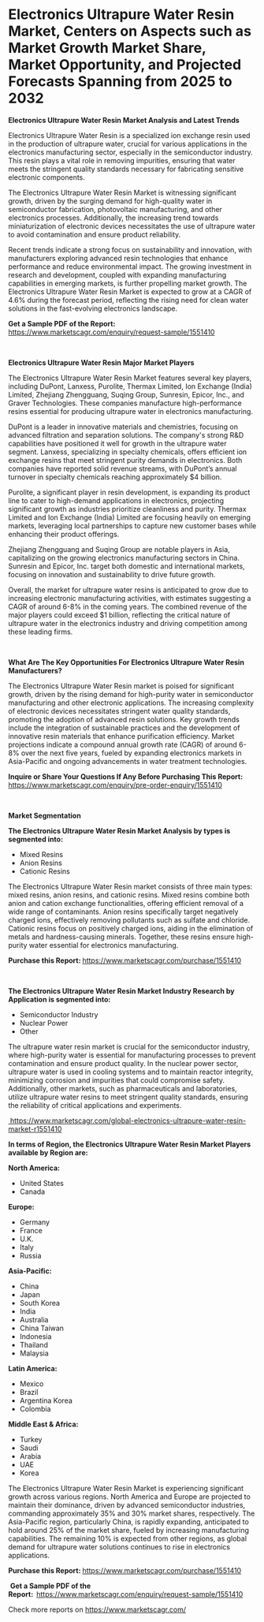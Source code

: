 <p><h1>Electronics Ultrapure Water Resin Market, Centers on Aspects such as Market Growth Market Share, Market Opportunity, and Projected Forecasts Spanning from 2025 to 2032</h1></p><p><strong>Electronics Ultrapure Water Resin Market Analysis and Latest Trends</strong></p>
<p><p>Electronics Ultrapure Water Resin is a specialized ion exchange resin used in the production of ultrapure water, crucial for various applications in the electronics manufacturing sector, especially in the semiconductor industry. This resin plays a vital role in removing impurities, ensuring that water meets the stringent quality standards necessary for fabricating sensitive electronic components.</p><p>The Electronics Ultrapure Water Resin Market is witnessing significant growth, driven by the surging demand for high-quality water in semiconductor fabrication, photovoltaic manufacturing, and other electronics processes. Additionally, the increasing trend towards miniaturization of electronic devices necessitates the use of ultrapure water to avoid contamination and ensure product reliability. </p><p>Recent trends indicate a strong focus on sustainability and innovation, with manufacturers exploring advanced resin technologies that enhance performance and reduce environmental impact. The growing investment in research and development, coupled with expanding manufacturing capabilities in emerging markets, is further propelling market growth. The Electronics Ultrapure Water Resin Market is expected to grow at a CAGR of 4.6% during the forecast period, reflecting the rising need for clean water solutions in the fast-evolving electronics landscape.</p></p>
<p><strong>Get a Sample PDF of the Report:&nbsp;</strong> <a href="https://www.marketscagr.com/enquiry/request-sample/1551410?utm_campaign=1995&utm_medium=2&utm_source=Github&utm_content=ia&utm_term=01022025&utm_id=electronics-ultrapure-water-resin">https://www.marketscagr.com/enquiry/request-sample/1551410</a></p>
<p>&nbsp;</p>
<p><strong>Electronics Ultrapure Water Resin Major Market Players</strong></p>
<p><p>The Electronics Ultrapure Water Resin Market features several key players, including DuPont, Lanxess, Purolite, Thermax Limited, Ion Exchange (India) Limited, Zhejiang Zhengguang, Suqing Group, Sunresin, Epicor, Inc., and Graver Technologies. These companies manufacture high-performance resins essential for producing ultrapure water in electronics manufacturing.</p><p>DuPont is a leader in innovative materials and chemistries, focusing on advanced filtration and separation solutions. The company's strong R&D capabilities have positioned it well for growth in the ultrapure water segment. Lanxess, specializing in specialty chemicals, offers efficient ion exchange resins that meet stringent purity demands in electronics. Both companies have reported solid revenue streams, with DuPont’s annual turnover in specialty chemicals reaching approximately $4 billion.</p><p>Purolite, a significant player in resin development, is expanding its product line to cater to high-demand applications in electronics, projecting significant growth as industries prioritize cleanliness and purity. Thermax Limited and Ion Exchange (India) Limited are focusing heavily on emerging markets, leveraging local partnerships to capture new customer bases while enhancing their product offerings. </p><p>Zhejiang Zhengguang and Suqing Group are notable players in Asia, capitalizing on the growing electronics manufacturing sectors in China. Sunresin and Epicor, Inc. target both domestic and international markets, focusing on innovation and sustainability to drive future growth.</p><p>Overall, the market for ultrapure water resins is anticipated to grow due to increasing electronic manufacturing activities, with estimates suggesting a CAGR of around 6-8% in the coming years. The combined revenue of the major players could exceed $1 billion, reflecting the critical nature of ultrapure water in the electronics industry and driving competition among these leading firms.</p></p>
<p>&nbsp;</p>
<p><strong>What Are The Key Opportunities For Electronics Ultrapure Water Resin Manufacturers?</strong></p>
<p><p>The Electronics Ultrapure Water Resin market is poised for significant growth, driven by the rising demand for high-purity water in semiconductor manufacturing and other electronic applications. The increasing complexity of electronic devices necessitates stringent water quality standards, promoting the adoption of advanced resin solutions. Key growth trends include the integration of sustainable practices and the development of innovative resin materials that enhance purification efficiency. Market projections indicate a compound annual growth rate (CAGR) of around 6-8% over the next five years, fueled by expanding electronics markets in Asia-Pacific and ongoing advancements in water treatment technologies.</p></p>
<p><strong>Inquire or Share Your Questions If Any Before Purchasing This Report:</strong> <a href="https://www.marketscagr.com/enquiry/pre-order-enquiry/1551410?utm_campaign=1995&utm_medium=2&utm_source=Github&utm_content=ia&utm_term=01022025&utm_id=electronics-ultrapure-water-resin">https://www.marketscagr.com/enquiry/pre-order-enquiry/1551410</a></p>
<p>&nbsp;</p>
<p><strong>Market Segmentation</strong></p>
<p><strong>The Electronics Ultrapure Water Resin Market Analysis by types is segmented into:</strong></p>
<p><ul><li>Mixed Resins</li><li>Anion Resins</li><li>Cationic Resins</li></ul></p>
<p><p>The Electronics Ultrapure Water Resin market consists of three main types: mixed resins, anion resins, and cationic resins. Mixed resins combine both anion and cation exchange functionalities, offering efficient removal of a wide range of contaminants. Anion resins specifically target negatively charged ions, effectively removing pollutants such as sulfate and chloride. Cationic resins focus on positively charged ions, aiding in the elimination of metals and hardness-causing minerals. Together, these resins ensure high-purity water essential for electronics manufacturing.</p></p>
<p><strong>Purchase this Report:&nbsp;</strong><a href="https://www.marketscagr.com/purchase/1551410?utm_campaign=1995&utm_medium=2&utm_source=Github&utm_content=ia&utm_term=01022025&utm_id=electronics-ultrapure-water-resin">https://www.marketscagr.com/purchase/1551410</a></p>
<p>&nbsp;</p>
<p><strong>The Electronics Ultrapure Water Resin Market Industry Research by Application is segmented into:</strong></p>
<p><ul><li>Semiconductor Industry</li><li>Nuclear Power</li><li>Other</li></ul></p>
<p><p>The ultrapure water resin market is crucial for the semiconductor industry, where high-purity water is essential for manufacturing processes to prevent contamination and ensure product quality. In the nuclear power sector, ultrapure water is used in cooling systems and to maintain reactor integrity, minimizing corrosion and impurities that could compromise safety. Additionally, other markets, such as pharmaceuticals and laboratories, utilize ultrapure water resins to meet stringent quality standards, ensuring the reliability of critical applications and experiments.</p></p>
<p><a href="https://www.marketscagr.com/global-electronics-ultrapure-water-resin-market-r1551410?utm_campaign=1995&utm_medium=2&utm_source=Github&utm_content=ia&utm_term=01022025&utm_id=electronics-ultrapure-water-resin">&nbsp;https://www.marketscagr.com/global-electronics-ultrapure-water-resin-market-r1551410</a></p>
<p><strong>In terms of Region, the Electronics Ultrapure Water Resin Market Players available by Region are:</strong></p>
<p>
    <p> <strong> North America: </strong>
        <ul>
            <li>United States</li>
            <li>Canada</li>
        </ul>
        </p> 
    <p> <strong> Europe: </strong>
        <ul>
            <li>Germany</li>
            <li>France</li>
            <li>U.K.</li>
            <li>Italy</li>
            <li>Russia</li>
        </ul>
        </p> 
    <p> <strong> Asia-Pacific: </strong>
        <ul>
            <li>China</li>
            <li>Japan</li>
            <li>South Korea</li>
            <li>India</li>
            <li>Australia</li>
            <li>China Taiwan</li>
            <li>Indonesia</li>
            <li>Thailand</li>
            <li>Malaysia</li>
        </ul>
        </p> 
    <p> <strong> Latin America: </strong>
        <ul>
            <li>Mexico</li>
            <li>Brazil</li>
            <li>Argentina Korea</li>
            <li>Colombia</li>
        </ul>
        </p> 
    <p> <strong> Middle East & Africa: </strong>
        <ul>
            <li>Turkey</li>
            <li>Saudi</li>
            <li>Arabia</li>
            <li>UAE</li>
            <li>Korea</li>
        </ul>
    </p>
    </p>
<p><p>The Electronics Ultrapure Water Resin Market is experiencing significant growth across various regions. North America and Europe are projected to maintain their dominance, driven by advanced semiconductor industries, commanding approximately 35% and 30% market shares, respectively. The Asia-Pacific region, particularly China, is rapidly expanding, anticipated to hold around 25% of the market share, fueled by increasing manufacturing capabilities. The remaining 10% is expected from other regions, as global demand for ultrapure water solutions continues to rise in electronics applications.</p></p>
<p><strong>Purchase this Report: </strong><a href="https://www.marketscagr.com/purchase/1551410?utm_campaign=1995&utm_medium=2&utm_source=Github&utm_content=ia&utm_term=01022025&utm_id=electronics-ultrapure-water-resin">https://www.marketscagr.com/purchase/1551410</a></p>
<p>&nbsp;<strong>Get a Sample PDF of the Report:&nbsp;&nbsp;</strong><a href="https://www.marketscagr.com/enquiry/request-sample/1551410?utm_campaign=1995&utm_medium=2&utm_source=Github&utm_content=ia&utm_term=01022025&utm_id=electronics-ultrapure-water-resin">https://www.marketscagr.com/enquiry/request-sample/1551410</a></p>
<p><strong></strong></p>
<p>Check more reports on <a href="https://www.marketscagr.com/?utm_campaign=1995&utm_medium=2&utm_source=Github&utm_content=ia&utm_term=01022025&utm_id=electronics-ultrapure-water-resin">https://www.marketscagr.com/</a></p>